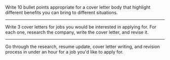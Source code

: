 Write 10 bullet points appropriate for a cover letter body that highlight different benefits you can bring to different situations.

---

Write 3 cover letters for jobs you would be interested in applying for. For each one, research the company, write the cover letter, and revise it.

---

Go through the research, resume update, cover letter writing, and revision process in under an hour for a job you'd like to apply for.

